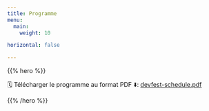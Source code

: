 ```yaml
---
title: Programme
menu:
  main:
    weight: 10

horizontal: false

---
```


{{% hero %}}

🗓 Télécharger le programme au format PDF ⬇️: <a href="/devfest-2020-schedule.pdf" target="_blank">devfest-schedule.pdf</a>

{{% /hero %}}